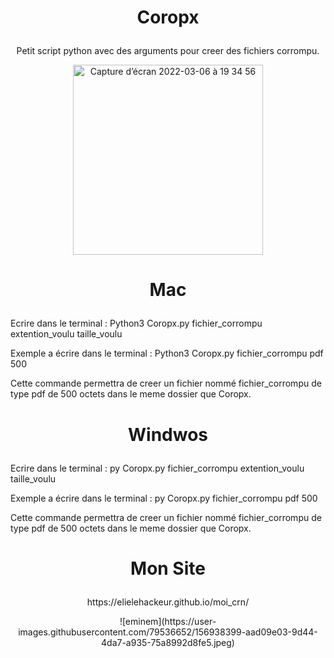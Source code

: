 # <p align="center">Coropx</p>

<p align="center">Petit script python avec des arguments pour creer des fichiers corrompu.</p>

<p align="center"><img width="304" alt="Capture d’écran 2022-03-06 à 19 34 56" src="https://user-images.githubusercontent.com/79536652/156937156-7d0e15a2-cccb-42a2-847a-56700fdba608.png"></p>


# <p align="center">Mac</p>
Ecrire dans le terminal : Python3 Coropx.py fichier_corrompu extention_voulu taille_voulu

Exemple a écrire dans le terminal : Python3 Coropx.py fichier_corrompu pdf 500

Cette commande permettra de creer un fichier nommé fichier_corrompu de type pdf de 500 octets dans le meme dossier que Coropx.

# <p align="center">Windwos</p>
Ecrire dans le terminal : py Coropx.py fichier_corrompu extention_voulu taille_voulu

Exemple a écrire dans le terminal : py Coropx.py fichier_corrompu pdf 500

Cette commande permettra de creer un fichier nommé fichier_corrompu de type pdf de 500 octets dans le meme dossier que Coropx.

# <p align="center">Mon Site</p>

<p align="center">https://elielehackeur.github.io/moi_crn/</p>
<p align="center">![eminem](https://user-images.githubusercontent.com/79536652/156938399-aad09e03-9d44-4da7-a935-75a8992d8fe5.jpeg)</p>

